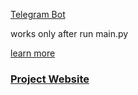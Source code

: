 [Telegram Bot](https://web.telegram.org/#/im?p=@team_asia_bot)

works only after run main.py

[learn more](learn_more.html)




### [Project Website](https://amyphenjati.github.io/team_asia.github.io/)
